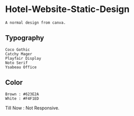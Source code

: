 # Hotel-Website-Static-Design
    A normal design from canva.

## Typography
    Coco Gothic
    Catchy Mager
    Playfair Display
    Noto Serif
    Ysabeau Office


## Color
    Brown : #623E2A
    White : #F4F1ED

Till Now : Not Responsive.
